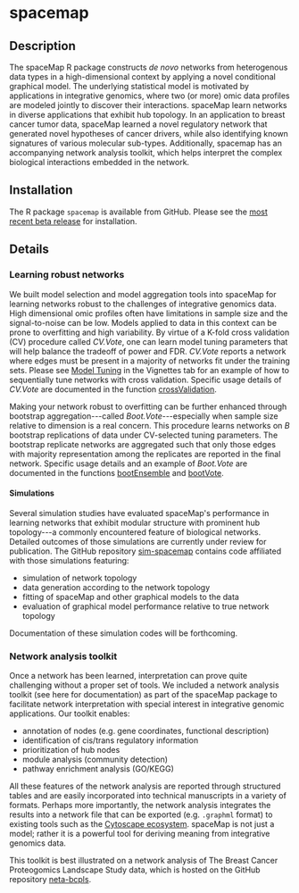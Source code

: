 spacemap
================

Description
-----------

The spaceMap R package constructs *de novo* networks from heterogenous data types in a high-dimensional context by applying a novel conditional graphical model. The underlying statistical model is motivated by applications in integrative genomics, where two (or more) omic data profiles are modeled jointly to discover their interactions. spaceMap learn networks in diverse applications that exhibit hub topology. In an application to breast cancer tumor data, spaceMap learned a novel regulatory network that generated novel hypotheses of cancer drivers, while also identifying known signatures of various molecular sub-types. Additionally, spacemap has an accompanying network analysis toolkit, which helps interpret the complex biological interactions embedded in the network.

Installation
------------

The R package `spacemap` is available from GitHub. Please see the [most recent beta release](https://github.com/topherconley/spacemap/releases/tag/v0.45.0-beta) for installation.

Details
-------

### Learning robust networks

We built model selection and model aggregation tools into spaceMap for learning networks robust to the challenges of integrative genomics data. High dimensional omic profiles often have limitations in sample size and the signal-to-noise can be low. Models applied to data in this context can be prone to overfitting and high variability. By virtue of a K-fold cross validation (CV) procedure called *CV.Vote*, one can learn model tuning parameters that will help balance the tradeoff of power and FDR. *CV.Vote* reports a network where edges must be present in a majority of networks fit under the training sets. Please see [Model Tuning](https://topherconley.github.io/spacemap/articles/tune_sim1.html) in the Vignettes tab for an example of how to sequentially tune networks with cross validation. Specific usage details of *CV.Vote* are documented in the function [crossValidation](https://topherconley.github.io/spacemap/reference/crossValidation.html).

Making your network robust to overfitting can be further enhanced through bootstrap aggregation---called *Boot.Vote*---especially when sample size relative to dimension is a real concern. This procedure learns networks on *B* bootstrap replications of data under CV-selected tuning parameters. The bootstrap replicate networks are aggregated such that only those edges with majority representation among the replicates are reported in the final network. Specific usage details and an example of *Boot.Vote* are documented in the functions [bootEnsemble](https://topherconley.github.io/spacemap/reference/bootEnsemble.html) and [bootVote](https://topherconley.github.io/spacemap/reference/bootVote.html).

#### Simulations

Several simulation studies have evaluated spaceMap's performance in learning networks that exhibit modular structure with prominent hub topology---a commonly encountered feature of biological networks. Detailed outcomes of those simulations are currently under review for publication. The GitHub repository [sim-spacemap](https://github.com/topherconley/sim-spacemap) contains code affiliated with those simulations featuring:

-   simulation of network topology
-   data generation according to the network topology
-   fitting of spaceMap and other graphical models to the data
-   evaluation of graphical model performance relative to true network topology

Documentation of these simulation codes will be forthcoming.

### Network analysis toolkit

Once a network has been learned, interpretation can prove quite challenging without a proper set of tools. We included a network analysis toolkit (see here for documentation) as part of the spaceMap package to facilitate network interpretation with special interest in integrative genomic applications. Our toolkit enables:

-   annotation of nodes (e.g. gene coordinates, functional description)
-   identification of cis/trans regulatory information
-   prioritization of hub nodes
-   module analysis (community detection)
-   pathway enrichment analysis (GO/KEGG)

All these features of the network analysis are reported through structured tables and are easily incorporated into technical manuscripts in a variety of formats. Perhaps more importantly, the network analysis integrates the results into a network file that can be exported (e.g. `.graphml` format) to existing tools such as the [Cytoscape ecosystem](http://www.cytoscape.org/what_is_cytoscape.html). spaceMap is not just a model; rather it is a powerful tool for deriving meaning from integrative genomics data.

This toolkit is best illustrated on a network analysis of The Breast Cancer Proteogomics Landscape Study data, which is hosted on the GitHub repository [neta-bcpls](https://topherconley.github.io/neta-bcpls/).
